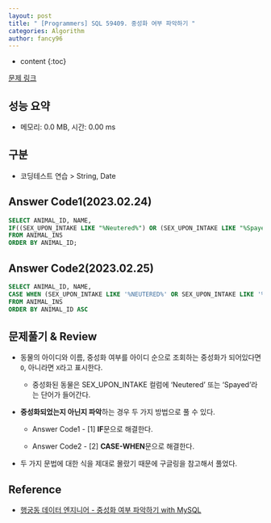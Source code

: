 ```yaml
---
layout: post
title: " [Programmers] SQL 59409. 중성화 여부 파악하기 "
categories: Algorithm
author: fancy96
---
```

* content
{:toc}

[문제 링크](https://school.programmers.co.kr/learn/courses/30/lessons/59409)

## 성능 요약

* 메모리: 0.0 MB, 시간: 0.00 ms

## 구분

* 코딩테스트 연습 > String, Date

## Answer Code1(2023.02.24)

```sql
SELECT ANIMAL_ID, NAME, 
IF((SEX_UPON_INTAKE LIKE "%Neutered%") OR (SEX_UPON_INTAKE LIKE "%Spayed%"), "O", "X")  AS "중성화" 
FROM ANIMAL_INS 
ORDER BY ANIMAL_ID;
```

## Answer Code2(2023.02.25)

```sql
SELECT ANIMAL_ID, NAME,
CASE WHEN (SEX_UPON_INTAKE LIKE '%NEUTERED%' OR SEX_UPON_INTAKE LIKE '%SPAYED%') THEN 'O' ELSE 'X' END AS '중성화'
FROM ANIMAL_INS
ORDER BY ANIMAL_ID ASC
```


## 문제풀기 & Review

* 동물의 아이디와 이름, 중성화 여부를 아이디 순으로 조회하는 중성화가 되어있다면 `O`, 아니라면 `X`라고 표시한다.
  
  * 중성화된 동물은 SEX_UPON_INTAKE 컬럼에 ‘Neutered’ 또는 ‘Spayed’라는 단어가 들어간다.
  
* **중성화되었는지 아닌지 파악**하는 경우 두 가지 방법으로 풀 수 있다.

  * Answer Code1 - [1] **IF**문으로 해결한다.

  * Answer Code2 - [2] **CASE-WHEN**문으로 해결한다.

* 두 가지 문법에 대한 식을 제대로 몰랐기 때문에 구글링을 참고해서 풀었다.

## Reference

* [행궁동 데이터 엔지니어 - 중성화 여부 파악하기 with MySQL](https://mentha2.tistory.com/102)

